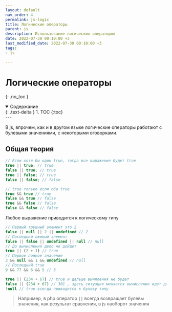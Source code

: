 ```yaml
---
layout: default
nav_order: 4
permalink: js-logic
title: Логические операторы
parent: js
description: Использование логических операторов
date: 2022-07-30 00:10:00 +3
last_modified_date: 2022-07-30 00:10:00 +3 
tags:
- js

---
```


# Логические операторы
{: .no_toc }

<details open markdown="block">
  <summary>
    Содержание
  </summary>
  {: .text-delta }
1. TOC
{:toc}
</details>
---

В js, впрочем, как и в другом языке логические операторы работают с булевыми значениями, с некоторыми оговорками.

## Общая теория

```javascript
// Если хотя бы один true, тогда все выражение будет true
true || true; // true
false || true; // true
true || false; // true
false || false; // false

// true только если оба true
true && true // true
false && true // false
true && false // false
false && false // false
```
Любое выражение приводится к логическому типу

```javascript
// Первый трушный элемент это 2
false || null || 2 || undefined // 2
// Последний лживый элемент
false || false || undefined || null // null
// До вычисления дело не дойдет
true || (2 + 1) // true
// Первое ложное значение
3 && null && 1 && undefined // null
// Последний true
9 && 77 && 6 && 5 // 5
```

```javascript
true || (234 + 67) // true и дальше вычиления не будет
false || (234 + 67) // 301 , здесь ситуация меняется вычисление идет дальше
!null // true всегда приводится к булеву типу
```


> Например, в php оператор `||` всегда возвращает булевы значения, как результат сравнения, в js наоборот значения
